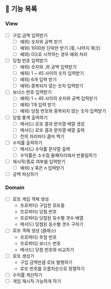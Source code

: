 ## 🎯 기능 목록

### View

- [ ]  구입 금액 입력받기
    - [ ]  예외) 숫자와 공백 받기
    - [ ]  예외) 1000원 단위만 받기 (몫, 나머지 체크)
    - [ ]  예외) 0으로 시작하는 경우 예외 처리
- [ ]  당첨 번호 입력받기
    - [ ]  예외) 숫자와 ,와 공백 입력받기
    - [ ]  예외) 1 ~ 45 사이의 숫자 입력받기
    - [ ]  예외) 6개 입력 받기
    - [ ]  예외) 중복되지 않는 숫자 입력받기
- [ ]  보너스 번호 입력받기
    - [ ]  예외) 1 ~ 45 사이의 숫자와 공백 입력받기
    - [ ]  예외) 1개 입력 받기
    - [ ]  예외) 당첨 번호와 중복되지 않는 숫자 입력받기
- [ ]  당첨 통계 출력하기
    - [ ]  메서드) 로또 결과 문자열 배열 생성
    - [ ]  메서드) 로또 결과 문자열 배열 출력
    - [ ]  천의 자리마다 콤마 찍기
- [ ]  수익률 출력하기
    - [ ]  메서드) 수익률 문자열 출력
    - [ ]  수익률은 소수점 둘째자리에서 반올림하기
- [ ]  재시작/종료 여부를 입력받기
    - [ ]  예외) y 혹은 n 입력받기
- [ ]  공백 파싱하기

### Domain

- [ ]  로또 게임 객체 생성
    - 프로퍼티) 구입한 로또들
    - 프로퍼티) 당첨 번호
    - 프로퍼티) 당첨된 등수별 갯수 배열
    - 메서드) 당첨된 등수별 갯수 구하기
- [ ]  로또 객체 생성 (클래스)
    - 프로퍼티) 추첨 번호
    - 프로퍼티) 보너스 번호
    - 메서드) 당첨 번호와 비교하기
- [ ]  로또 생성기
    - 구입 금액만큼 로또 발행하기
    - 로또 번호를 오름차순으로 정렬하기
- [ ]  수익률 계산하기
- [ ]  게임 재시작 가능하게 하기